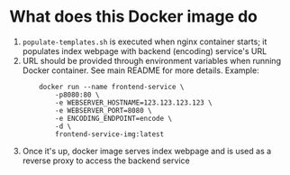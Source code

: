 # What does this Docker image do

1. `populate-templates.sh` is executed when nginx container starts; it populates index webpage with backend (encoding) service's URL
2. URL should be provided through environment variables when running Docker container. See main README for more details. Example:
    ```
        docker run --name frontend-service \
            -p8080:80 \
            -e WEBSERVER_HOSTNAME=123.123.123.123 \
            -e WEBSERVER_PORT=8080 \
            -e ENCODING_ENDPOINT=encode \
            -d \
            frontend-service-img:latest
    ```
3. Once it's up, docker image serves index webpage and is used as a reverse proxy to access the backend service